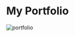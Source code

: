 # My Portfolio
![portfolio](https://github.com/waszkiewiczja/portfolio/assets/80920123/5cfadf50-5504-4095-90bd-daa98d46e56e)
